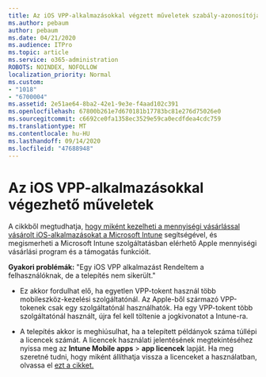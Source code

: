 ```yaml
---
title: Az iOS VPP-alkalmazásokkal végzett műveletek szabály-azonosítója 1018
ms.author: pebaum
author: pebaum
ms.date: 04/21/2020
ms.audience: ITPro
ms.topic: article
ms.service: o365-administration
ROBOTS: NOINDEX, NOFOLLOW
localization_priority: Normal
ms.custom:
- "1018"
- "6700004"
ms.assetid: 2e51ae64-8ba2-42e1-9e3e-f4aad102c391
ms.openlocfilehash: 67800b261e7d670181b17783bc81e276d75026e0
ms.sourcegitcommit: c6692ce0fa1358ec3529e59ca0ecdfdea4cdc759
ms.translationtype: MT
ms.contentlocale: hu-HU
ms.lasthandoff: 09/14/2020
ms.locfileid: "47688948"
---
```

# <a name="working-with-ios-vpp-applications"></a>Az iOS VPP-alkalmazásokkal végezhető műveletek

A cikkből megtudhatja, [hogy miként kezelheti a mennyiségi vásárlással vásárolt iOS-alkalmazásokat a Microsoft Intune](https://docs.microsoft.com/intune/vpp-apps-ios) segítségével, és megismerheti a Microsoft Intune szolgáltatásban elérhető Apple mennyiségi vásárlási program és a támogatás funkcióit.
  
 **Gyakori problémák:** "Egy iOS VPP alkalmazást Rendeltem a felhasználóknak, de a telepítés nem sikerült."
  
- Ez akkor fordulhat elő, ha egyetlen VPP-tokent használ több mobileszköz-kezelési szolgáltatónál. Az Apple-ből származó VPP-tokenek csak egy szolgáltatónál használhatók. Ha egy VPP-tokent több szolgáltatónál használt, újra fel kell töltenie a jogkivonatot a Intune-ra.

- A telepítés akkor is meghiúsulhat, ha a telepített példányok száma túllépi a licencek számát. A licencek használati jelentésének megtekintéséhez nyissa meg az **Intune Mobile apps** \> **app licencek** lapját. Ha meg szeretné tudni, hogy miként állíthatja vissza a licenceket a használatban, olvassa el [ezt a cikket.](https://docs.microsoft.com/intune/vpp-apps-ios#revoking-app-licenses-and-deleting-tokens)
